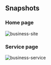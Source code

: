 ## Snapshots

### Home page
![business-site](https://user-images.githubusercontent.com/67522406/102297456-54b7fe80-3f75-11eb-8dc4-5c6f5478dd22.png)

### Service page

![business-service](https://user-images.githubusercontent.com/67522406/102297477-5c77a300-3f75-11eb-97dd-2edf595b0413.png)
